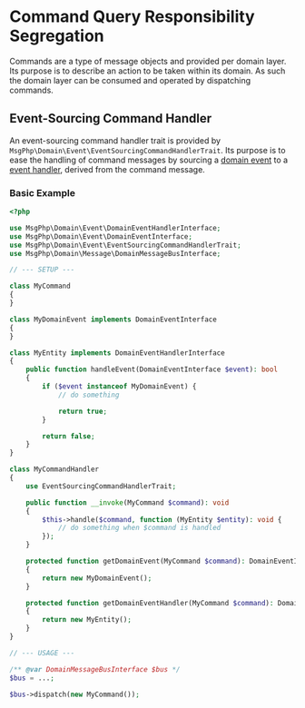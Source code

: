 # Command Query Responsibility Segregation

Commands are a type of message objects and provided per domain layer. Its purpose is to describe an action to be taken
within its domain. As such the domain layer can be consumed and operated by dispatching commands.

## Event-Sourcing Command Handler

An event-sourcing command handler trait is provided by `MsgPhp\Domain\Event\EventSourcingCommandHandlerTrait`. Its
purpose is to ease the handling of command messages by sourcing a [domain event](../event-sourcing/events.md) to a
[event handler](../event-sourcing/event-handlers.md), derived from the command message.

### Basic Example

```php
<?php

use MsgPhp\Domain\Event\DomainEventHandlerInterface;
use MsgPhp\Domain\Event\DomainEventInterface;
use MsgPhp\Domain\Event\EventSourcingCommandHandlerTrait;
use MsgPhp\Domain\Message\DomainMessageBusInterface;

// --- SETUP ---

class MyCommand
{
}

class MyDomainEvent implements DomainEventInterface
{
}

class MyEntity implements DomainEventHandlerInterface
{
    public function handleEvent(DomainEventInterface $event): bool
    {
        if ($event instanceof MyDomainEvent) {
            // do something

            return true;
        }

        return false;
    }
}

class MyCommandHandler
{
    use EventSourcingCommandHandlerTrait;

    public function __invoke(MyCommand $command): void
    {
        $this->handle($command, function (MyEntity $entity): void {
            // do something when $command is handled
        });
    }

    protected function getDomainEvent(MyCommand $command): DomainEventInterface
    {
        return new MyDomainEvent();
    }

    protected function getDomainEventHandler(MyCommand $command): DomainEventHandlerInterface
    {
        return new MyEntity();
    }
}

// --- USAGE ---

/** @var DomainMessageBusInterface $bus */
$bus = ...;

$bus->dispatch(new MyCommand());
```
